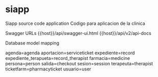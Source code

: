 # siapp
Siapp source code application
Codigo para aplicacion de la clinica


Swagger URLs
{{host}}/api/swagger-ui.html
{{host}}/api/v2/api-docs


Database model mapping

agenda=agenda
aportacion=serviceticket
expediente=record
expediente_terapueta=record_therapist
farmacia=medicine
persona=person
salida=checkout
sesion=session
terapeuta=therapist
ticketfarm=pharmacyticket
usuario=user
